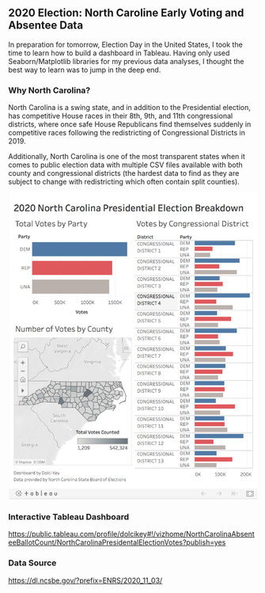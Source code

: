 
## 2020 Election: North Caroline Early Voting and Absentee Data

In preparation for tomorrow, Election Day in the United States, I took the time to learn how to build a dashboard in Tableau. Having only used Seaborn/Matplotlib libraries for my previous data analyses, I thought the best way to learn was to jump in the deep end.

### Why North Carolina? 
North Carolina is a swing state, and in addition to the Presidential election, has competitive House races in their 8th, 9th, and 11th congressional districts, where once safe House Republicans find themselves suddenly in competitive races following the redistricting of Congressional Districts in 2019.

Additionally, North Carolina is one of the most transparent states when it comes to public election data with multiple CSV files available with both county and congressional districts (the hardest data to find as they are subject to change with redistricting which often contain split counties).

<img src="/PNG/2020_North_Carolina_Votes_Nov_03.png">

### Interactive Tableau Dashboard
https://public.tableau.com/profile/dolcikey#!/vizhome/NorthCarolinaAbsenteeBallotCount/NorthCarolinaPresidentalElectionVotes?publish=yes

### Data Source
https://dl.ncsbe.gov/?prefix=ENRS/2020_11_03/
